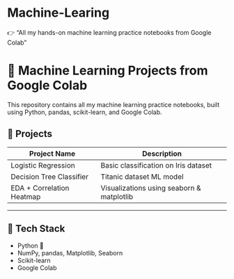 # Machine-Learing
👉 “All my hands-on machine learning practice notebooks from Google Colab”
# 📘 Machine Learning Projects from Google Colab

This repository contains all my machine learning practice notebooks, built using Python, pandas, scikit-learn, and Google Colab.

## 🚀 Projects

| Project Name              | Description                              |
|---------------------------|------------------------------------------|
| Logistic Regression       | Basic classification on Iris dataset     |
| Decision Tree Classifier  | Titanic dataset ML model                 |
| EDA + Correlation Heatmap | Visualizations using seaborn & matplotlib|

---

## 🔧 Tech Stack
- Python 🐍
- NumPy, pandas, Matplotlib, Seaborn
- Scikit-learn
- Google Colab
